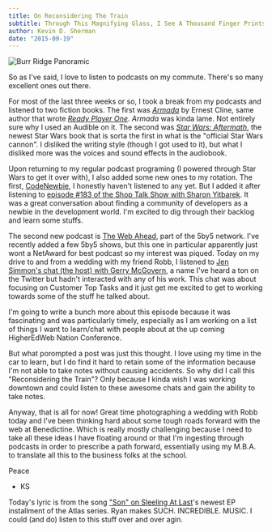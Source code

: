 ```yaml
---
title: On Reconsidering The Train
subtitle: Through This Magnifying Glass, I See A Thousand Finger Prints On The Surfaces Of Who I Am.
author: Kevin D. Sherman
date: "2015-09-19"
---
```


![Burr Ridge Panoramic](https://s3-us-west-2.amazonaws.com/assets.kshermphoto.com/images/2015/BurrRidgePano.jpg)

So as I've said, I love to listen to podcasts on my commute. There's so many excellent ones out there.

For most of the last three weeks or so, I took a break from my podcasts and listened to two fiction books. The first was _[Armada](http://www.audible.com/pd/Sci-Fi-Fantasy/Armada-Audiobook/B00VN0Q8XY/)_ by Ernest Cline, same author that wrote _[Ready Player One](http://www.audible.com/pd/Sci-Fi-Fantasy/Ready-Player-One-Audiobook/B005FRGT44/)_. _Armada_ was kinda lame. Not entirely sure why I used an Audible on it. The second was _[Star Wars: Aftermath](http://www.audible.com/pd/Sci-Fi-Fantasy/Aftermath-Star-Wars-Audiobook/B011PVXPO0/)_, the newest Star Wars book that is sorta the first in what is the "official Star Wars cannon". I disliked the writing style (though I got used to it), but what I disliked more was the voices and sound effects in the audiobook.

Upon returning to my regular podcast programing (I powered through Star Wars to get it over with), I also added some new ones to my rotation. The first, [CodeNewbie](http://www.codenewbie.org/), I honestly haven't listened to any yet. But I added it after listening to [episode #183 of the Shop Talk Show with Sharon Yitbarek](http://shoptalkshow.com/episodes/183-with-saron-yitbarek/). It was a great conversation about finding a community of developers as a newbie in the development world. I'm excited to dig through their backlog and learn some stuffs.

The second new podcast is [The Web Ahead](http://thewebahead.net/), part of the 5by5 network. I've recently added a few 5by5 shows, but this one in particular apparently just wont a NetAward for best podcast so my interest was piqued. Today on my drive to and from a wedding with my friend Robb, I listened to [Jen Simmon's chat (the host) with Gerry McGovern](http://thewebahead.net/106), a name I've heard a ton on the Twitter but hadn't interacted with any of his work. This chat was about focusing on Customer Top Tasks and it just get me excited to get to working towards some of the stuff he talked about.

I'm going to write a bunch more about this episode because it was fascinating and was particularly timely, especially as I am working on a list of things I want to learn/chat with people about at the up coming HigherEdWeb Nation Conference.

But what porompted a post was just this thought. I love using my time in the car to learn, but I do find it hard to retain some of the information because I'm not able to take notes without causing accidents. So why did I call this "Reconsidering the Train"? Only because I kinda wish I was working downtown and could listen to these awesome chats and gain the ability to take notes.

Anyway, that is all for now! Great time photographing a wedding with Robb today and I've been thinking hard about some tough roads forward with the web at Benedictine. Which is really mostly challenging because I need to take all these ideas I have floating around or that I'm ingesting through podcasts in order to prescribe a path forward, essentially using my M.B.A. to translate all this to the business folks at the school.

Peace

* KS

Today's lyric is from the song ["Son" on Sleeling At Last](https://itun.es/us/Axor9)'s newest EP installment of the Atlas series. Ryan makes SUCH. INCREDIBLE. MUSIC. I could (and do) listen to this stuff over and over agin.
